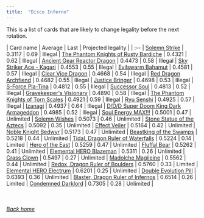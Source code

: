 ```yaml
---
title:  "Disco Inferno"
---
```


This is a list of cards that are likely to change legality before the next rotation.

| Card name | Average | Last | Projected legality |
| :-- |
[Solemn Strike](https://db.ygoprodeck.com/card/?search=Solemn%20Strike) | 0.3117 | 0.69 | Illegal |
[The Phantom Knights of Rusty Bardiche](https://db.ygoprodeck.com/card/?search=The%20Phantom%20Knights%20of%20Rusty%20Bardiche) | 0.4321 | 0.62 | Illegal |
[Ancient Gear Reactor Dragon](https://db.ygoprodeck.com/card/?search=Ancient%20Gear%20Reactor%20Dragon) | 0.4473 | 0.58 | Illegal |
[Sky Striker Ace - Kagari](https://db.ygoprodeck.com/card/?search=Sky%20Striker%20Ace%20-%20Kagari) | 0.4553 | 0.55 | Illegal |
[Evilswarm Bahamut](https://db.ygoprodeck.com/card/?search=Evilswarm%20Bahamut) | 0.4581 | 0.57 | Illegal |
[Clear Vice Dragon](https://db.ygoprodeck.com/card/?search=Clear%20Vice%20Dragon) | 0.4668 | 0.54 | Illegal |
[Red Dragon Archfiend](https://db.ygoprodeck.com/card/?search=Red%20Dragon%20Archfiend) | 0.4682 | 0.55 | Illegal |
[Justice Bringer](https://db.ygoprodeck.com/card/?search=Justice%20Bringer) | 0.4698 | 0.53 | Illegal |
[S-Force Pla-Tina](https://db.ygoprodeck.com/card/?search=S-Force%20Pla-Tina) | 0.4812 | 0.55 | Illegal |
[Successor Soul](https://db.ygoprodeck.com/card/?search=Successor%20Soul) | 0.4813 | 0.52 | Illegal |
[Gravekeeper's Visionary](https://db.ygoprodeck.com/card/?search=Gravekeeper's%20Visionary) | 0.4890 | 0.58 | Illegal |
[The Phantom Knights of Torn Scales](https://db.ygoprodeck.com/card/?search=The%20Phantom%20Knights%20of%20Torn%20Scales) | 0.4921 | 0.59 | Illegal |
[Ryu Senshi](https://db.ygoprodeck.com/card/?search=Ryu%20Senshi) | 0.4925 | 0.57 | Illegal |
[Izanagi](https://db.ygoprodeck.com/card/?search=Izanagi) | 0.4937 | 0.64 | Illegal |
[D/D/D Super Doom King Dark Armageddon](https://db.ygoprodeck.com/card/?search=D/D/D%20Super%20Doom%20King%20Dark%20Armageddon) | 0.4985 | 0.52 | Illegal |
[Soul Energy MAX!!!](https://db.ygoprodeck.com/card/?search=Soul%20Energy%20MAX!!!) | 0.5001 | 0.47 | Unlimited |
[Solemn Wishes](https://db.ygoprodeck.com/card/?search=Solemn%20Wishes) | 0.5073 | 0.46 | Unlimited |
[Stone Statue of the Aztecs](https://db.ygoprodeck.com/card/?search=Stone%20Statue%20of%20the%20Aztecs) | 0.5092 | 0.35 | Unlimited |
[Effect Veiler](https://db.ygoprodeck.com/card/?search=Effect%20Veiler) | 0.5164 | 0.42 | Unlimited |
[Noble Knight Bedwyr](https://db.ygoprodeck.com/card/?search=Noble%20Knight%20Bedwyr) | 0.5173 | 0.47 | Unlimited |
[Beastking of the Swamps](https://db.ygoprodeck.com/card/?search=Beastking%20of%20the%20Swamps) | 0.5218 | 0.44 | Unlimited |
[Tidal, Dragon Ruler of Waterfalls](https://db.ygoprodeck.com/card/?search=Tidal,%20Dragon%20Ruler%20of%20Waterfalls) | 0.5224 | 0.14 | Limited |
[Hero of the East](https://db.ygoprodeck.com/card/?search=Hero%20of%20the%20East) | 0.5259 | 0.47 | Unlimited |
[Fluffal Bear](https://db.ygoprodeck.com/card/?search=Fluffal%20Bear) | 0.5262 | 0.41 | Unlimited |
[Elemental HERO Blazeman](https://db.ygoprodeck.com/card/?search=Elemental%20HERO%20Blazeman) | 0.5311 | 0.26 | Unlimited |
[Crass Clown](https://db.ygoprodeck.com/card/?search=Crass%20Clown) | 0.5497 | 0.27 | Unlimited |
[Madolche Magileine](https://db.ygoprodeck.com/card/?search=Madolche%20Magileine) | 0.5562 | 0.44 | Unlimited |
[Redox, Dragon Ruler of Boulders](https://db.ygoprodeck.com/card/?search=Redox,%20Dragon%20Ruler%20of%20Boulders) | 0.5760 | 0.33 | Limited |
[Elemental HERO Electrum](https://db.ygoprodeck.com/card/?search=Elemental%20HERO%20Electrum) | 0.6201 | 0.25 | Unlimited |
[Double Evolution Pill](https://db.ygoprodeck.com/card/?search=Double%20Evolution%20Pill) | 0.6393 | 0.36 | Unlimited |
[Blaster, Dragon Ruler of Infernos](https://db.ygoprodeck.com/card/?search=Blaster,%20Dragon%20Ruler%20of%20Infernos) | 0.6514 | 0.26 | Limited |
[Condemned Darklord](https://db.ygoprodeck.com/card/?search=Condemned%20Darklord) | 0.7305 | 0.28 | Unlimited |

<br>

###### [Back home](index)